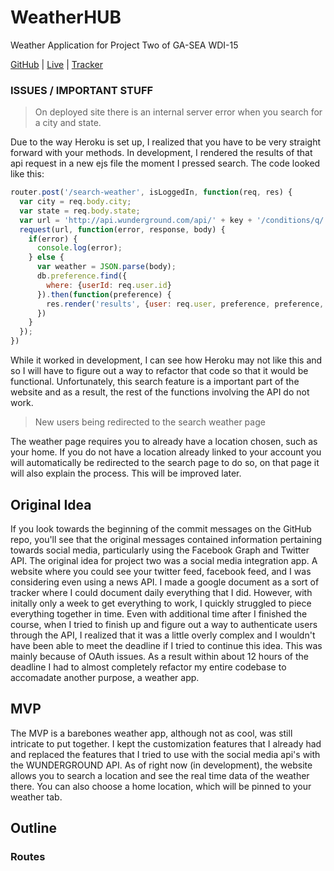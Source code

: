 # WeatherHUB
Weather Application for Project Two of GA-SEA WDI-15

[GitHub](https://github.com/Ari-M/hub) | [Live](https://thehubproject.herokuapp.com/) | [Tracker](https://docs.google.com/document/d/1cmicimhiACpX1AmQS5espdeHkPntn1rgG6TbY0-MVu8/edit?usp=sharing)

### ISSUES / IMPORTANT STUFF
> On deployed site there is an internal server error when you search for a city and state.

Due to the way Heroku is set up, I realized that you have to be very straight forward with your methods. In development, I rendered the results of that api request in a new ejs file the moment I pressed search. The code looked like this: 
```javascript
router.post('/search-weather', isLoggedIn, function(req, res) {
  var city = req.body.city;
  var state = req.body.state;
  var url = 'http://api.wunderground.com/api/' + key + '/conditions/q/' + state + '/' + city + '.json';
  request(url, function(error, response, body) {
    if(error) {
      console.log(error);
    } else {
      var weather = JSON.parse(body);
      db.preference.find({
        where: {userId: req.user.id}
      }).then(function(preference) {
        res.render('results', {user: req.user, preference, preference, url: url, weather: weather})
      })
    }
  });
})
```
While it worked in development, I can see how Heroku may not like this and so I will have to figure out a way to refactor that code so that it would be functional. Unfortunately, this search feature is a important part of the website and as a result, the rest of the functions involving the API do not work. 

> New users being redirected to the search weather page

The weather page requires you to already have a location chosen, such as your home. If you do not have a location already linked to your account you will automatically be redirected to the search page to do so, on that page it will also explain the process. This will be improved later.

## Original Idea

If you look towards the beginning of the commit messages on the GitHub repo, you'll see that the original messages contained information pertaining towards social media, particularly using the Facebook Graph and Twitter API. The original idea for project two was a social media integration app. A website where you could see your twitter feed, facebook feed, and I was considering even using a news API. I made a google document as a sort of tracker where I could document daily everything that I did. However, with initally only a week to get everything to work, I quickly struggled to piece everything together in time. Even with additional time after I finished the course, when I tried to finish up and figure out a way to authenticate users through the API, I realized that it was a little overly complex and I wouldn't have been able to meet the deadline if I tried to continue this idea. This was mainly because of OAuth issues. As a result within about 12 hours of the deadline I had to almost completely refactor my entire codebase to accomadate another purpose, a weather app.

## MVP

The MVP is a barebones weather app, although not as cool, was still intricate to put together. I kept the customization features that I already had and replaced the features that I tried to use with the social media api's with the WUNDERGROUND API. As of right now (in development), the website allows you to search a location and see the real time data of the weather there. You can also choose a home location, which will be pinned to your weather tab. 

## Outline

### Routes